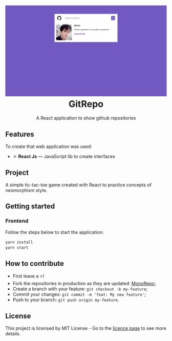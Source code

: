 <h1 align="center">
  <img src="./static/gitrepo.png" alt="Omnistack 10" width="700">
<br>
GitRepo
</h1>

<p align="center"> A React application to show github repositories 

## Features
To create that web application was used:

- ⚛️ **React Js** — JavaScript lib to create interfaces

## Project

A simple tic-tac-toe game created with React to practice concepts of neomorphism style.

## Getting started

###  Frontend
Follow the steps below to start the application:
```bash
yarn install
yarn start
```

## How to contribute
- First leave a ⭐!
- Fork the repositories in production as they are updated: <a href="https://github.com/guilhermeorcezi/todolist"> MonoRepo;</a>
- Create a branch with your feature: `git checkout -b my-feature`;
- Commit your changes: `git commit -m 'feat: My new feature'`;
- Push to your branch: `git push origin my-feature`.

## License

This project is licensed by MIT License - Go to the [licençe page](https://opensource.org/licenses/MIT) to see more details.
